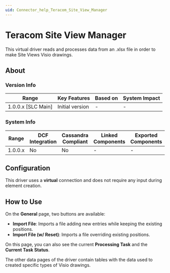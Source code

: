 ```yaml
---
uid: Connector_help_Teracom_Site_View_Manager
---
```


# Teracom Site View Manager

This virtual driver reads and processes data from an .xlsx file in order to make Site Views Visio drawings.

## About

### Version Info

| **Range**            | **Key Features** | **Based on** | **System Impact** |
|----------------------|------------------|--------------|-------------------|
| 1.0.0.x \[SLC Main\] | Initial version  | \-           | \-                |

### System Info

| **Range** | **DCF Integration** | **Cassandra Compliant** | **Linked Components** | **Exported Components** |
|-----------|---------------------|-------------------------|-----------------------|-------------------------|
| 1.0.0.x   | No                  | No                      | \-                    | \-                      |

## Configuration

This driver uses a **virtual** connection and does not require any input during element creation.

## How to Use

On the **General** page, two buttons are available:

- **Import File**: Imports a file adding new entries while keeping the existing positions.
- **Import File (w/ Reset)**: Imports a file overriding existing positions.

On this page, you can also see the current **Processing Task** and the **Current Task Status**.

The other data pages of the driver contain tables with the data used to created specific types of Visio drawings.
